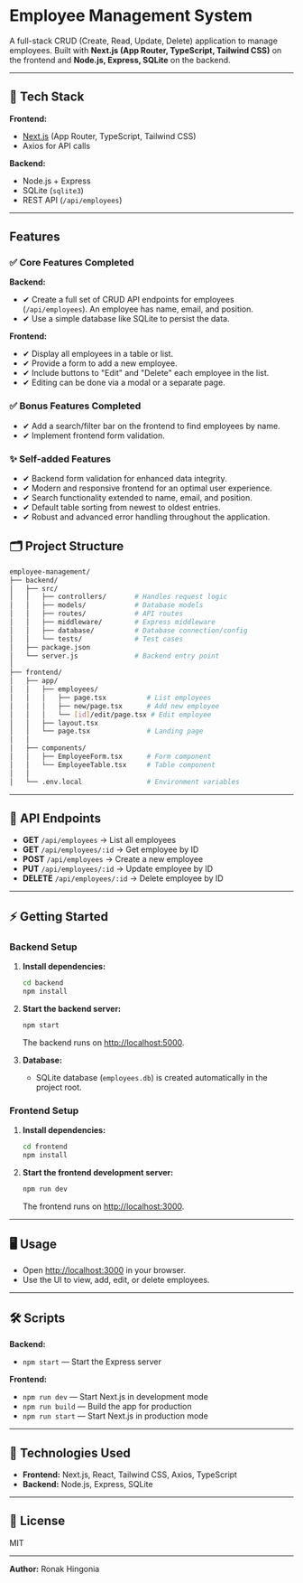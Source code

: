 # Employee Management System

A full-stack CRUD (Create, Read, Update, Delete) application to manage employees.
Built with **Next.js (App Router, TypeScript, Tailwind CSS)** on the frontend and **Node.js, Express, SQLite** on the backend.

---

## 🚀 Tech Stack

**Frontend:**

- [Next.js](https://nextjs.org/) (App Router, TypeScript, Tailwind CSS)
- Axios for API calls

**Backend:**

- Node.js + Express
- SQLite (`sqlite3`)
- REST API (`/api/employees`)

---

## Features

### ✅ Core Features Completed

**Backend:**

- ✔ Create a full set of CRUD API endpoints for employees (`/api/employees`). An employee has name, email, and position.
- ✔ Use a simple database like SQLite to persist the data.

**Frontend:**

- ✔ Display all employees in a table or list.
- ✔ Provide a form to add a new employee.
- ✔ Include buttons to "Edit" and "Delete" each employee in the list.
- ✔ Editing can be done via a modal or a separate page.

### ✅ Bonus Features Completed

- ✔ Add a search/filter bar on the frontend to find employees by name.
- ✔ Implement frontend form validation.

### ✨ Self-added Features

- ✔ Backend form validation for enhanced data integrity.
- ✔ Modern and responsive frontend for an optimal user experience.
- ✔ Search functionality extended to name, email, and position.
- ✔ Default table sorting from newest to oldest entries.
- ✔ Robust and advanced error handling throughout the application.

## 🗂 Project Structure

```bash
employee-management/
├── backend/
│   ├── src/
│   │   ├── controllers/       # Handles request logic
│   │   ├── models/            # Database models
│   │   ├── routes/            # API routes
│   │   ├── middleware/        # Express middleware
│   │   ├── database/          # Database connection/config
│   │   └── tests/             # Test cases
│   ├── package.json
│   └── server.js              # Backend entry point
│
├── frontend/
│   ├── app/
│   │   ├── employees/
│   │   │   ├── page.tsx          # List employees
│   │   │   ├── new/page.tsx      # Add new employee
│   │   │   └── [id]/edit/page.tsx # Edit employee
│   │   ├── layout.tsx
│   │   └── page.tsx              # Landing page
│   │
│   ├── components/
│   │   ├── EmployeeForm.tsx      # Form component
│   │   └── EmployeeTable.tsx     # Table component
│   │
│   └── .env.local                # Environment variables
```

---

## 🧪 API Endpoints

- **GET** `/api/employees` → List all employees
- **GET** `/api/employees/:id` → Get employee by ID
- **POST** `/api/employees` → Create a new employee
- **PUT** `/api/employees/:id` → Update employee by ID
- **DELETE** `/api/employees/:id` → Delete employee by ID

---

## ⚡ Getting Started

### Backend Setup

1. **Install dependencies:**

   ```bash
   cd backend
   npm install
   ```

2. **Start the backend server:**

   ```bash
   npm start
   ```

   The backend runs on [http://localhost:5000](http://localhost:5000).

3. **Database:**

   - SQLite database (`employees.db`) is created automatically in the project root.

### Frontend Setup

1. **Install dependencies:**

   ```bash
   cd frontend
   npm install
   ```

2. **Start the frontend development server:**

   ```bash
   npm run dev
   ```

   The frontend runs on [http://localhost:3000](http://localhost:3000).

---

## 🖥 Usage

- Open [http://localhost:3000](http://localhost:3000) in your browser.
- Use the UI to view, add, edit, or delete employees.

---

## 🛠 Scripts

**Backend:**

- `npm start` — Start the Express server

**Frontend:**

- `npm run dev` — Start Next.js in development mode
- `npm run build` — Build the app for production
- `npm run start` — Start Next.js in production mode

---

## 🔧 Technologies Used

- **Frontend:** Next.js, React, Tailwind CSS, Axios, TypeScript
- **Backend:** Node.js, Express, SQLite

---

## 📄 License

MIT

---

**Author:** Ronak Hingonia
